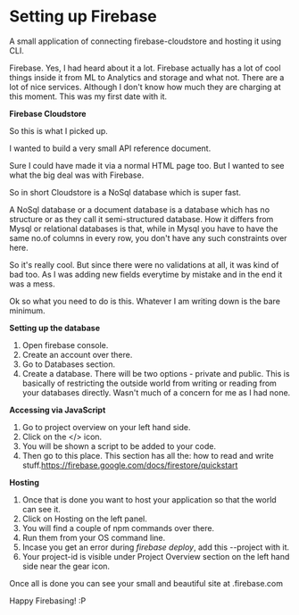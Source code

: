 # Setting up Firebase
A small application of connecting firebase-cloudstore and hosting it using CLI.

Firebase. Yes, I had heard about it a lot. Firebase actually has a lot of cool things inside it from ML to Analytics and storage and what not. There are a lot of nice services. Although I don't know how much they are charging at this moment. This was my first date with it.

<b>Firebase Cloudstore</b>

So this is what I picked up.

I wanted to build a very small API reference document.

Sure I could have made it via a normal HTML page too. But I wanted to see what the big deal was with Firebase. 

So in short Cloudstore is a NoSql database which is super fast.

A NoSql database or a document database is a database which has no structure or as they call it semi-structured database. How it differs from Mysql or relational databases is that, while in Mysql you have to have the same no.of columns in every row, you don't have any such constraints over here.

So it's really cool. But since there were no validations at all, it was kind of bad too. As I was adding new fields everytime by mistake and in the end it was a mess.


Ok so what you need to do is this. Whatever I am writing down is the bare minimum.

<b>Setting up the database</b>

1. Open firebase console.
2. Create an account over there.
3. Go to Databases section.
4. Create a database. There will be two options - private and public. This is basically of restricting the outside world from writing or reading from your 
databases directly. Wasn't much of a concern for me as I had none.

<b>Accessing via JavaScript</b>

1. Go to project overview on your left hand side.
2. Click on the </> icon. 
3. You will be shown a script to be added to your code.
4. Then go to this place. This section has all the: how to read and write stuff.https://firebase.google.com/docs/firestore/quickstart

<b>Hosting</b>

1. Once that is done you want to host your application so that the world can see it.
2. Click on Hosting on the left panel.
3. You will find a couple of npm commands over there.
4. Run them from your OS command line.
5. Incase you get an error during <i>firebase deploy</i>, add this --project <project-id> with it. 
6. Your project-id is visible under Project Overview section on the left hand side near the gear icon.


Once all is done you can see your small and beautiful site at <project>.firebase.com


Happy Firebasing! :P